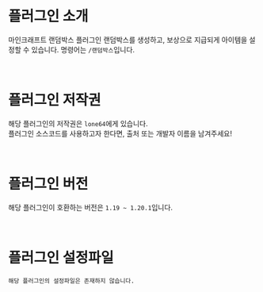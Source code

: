 # 플러그인 소개
마인크래프트 랜덤박스 플러그인
랜덤박스를 생성하고, 보상으로 지급되게 아이템을 설정할 수 있습니다.
명령어는 `/랜덤박스`입니다.

<br>

# 플러그인 저작권
해당 플러그인의 저작권은 `lone64`에게 있습니다.<br>
플러그인 소스코드를 사용하고자 한다면, 출처 또는 개발자 이름을 남겨주세요!

<br>

# 플러그인 버전
해당 플러그인이 호환하는 버전은 `1.19 ~ 1.20.1`입니다.

<br>

# 플러그인 설정파일
`해당 플러그인의 설정파일은 존재하지 않습니다.`
